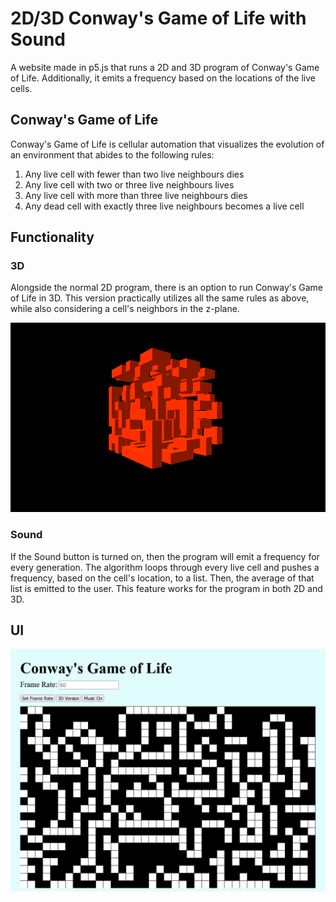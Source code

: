 # 2D/3D Conway's Game of Life with Sound
A website made in p5.js that runs a 2D and 3D program of Conway's Game of Life. Additionally, it emits a frequency based on the locations of the live cells.

## Conway's Game of Life
Conway's Game of Life is cellular automation that visualizes the evolution of an environment that abides to the following rules:

1. Any live cell with fewer than two live neighbours dies
2. Any live cell with two or three live neighbours lives
3. Any live cell with more than three live neighbours dies
4. Any dead cell with exactly three live neighbours becomes a live cell

## Functionality

### 3D
Alongside the normal 2D program, there is an option to run Conway's Game of Life in 3D. This version practically utilizes all the same rules as above, while also considering a cell's neighbors in the z-plane.

![3D image](/images/3D.png)

### Sound
If the Sound button is turned on, then the program will emit a frequency for every generation. The algorithm loops through every live cell and pushes a frequency, based on the cell's location, to a list. Then, the average of that list is emitted to the user. This feature works for the program in both 2D and 3D.

## UI
![Ui image](/images/UI.png)
